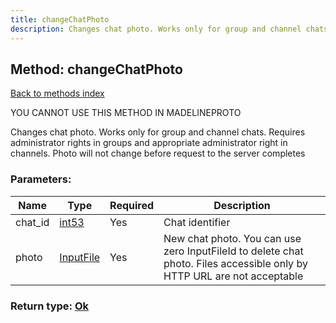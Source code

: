```yaml
---
title: changeChatPhoto
description: Changes chat photo. Works only for group and channel chats. Requires administrator rights in groups and appropriate administrator right in channels. Photo will not change before request to the server completes
---
```

## Method: changeChatPhoto  
[Back to methods index](index.md)


YOU CANNOT USE THIS METHOD IN MADELINEPROTO


Changes chat photo. Works only for group and channel chats. Requires administrator rights in groups and appropriate administrator right in channels. Photo will not change before request to the server completes

### Parameters:

| Name     |    Type       | Required | Description |
|----------|---------------|----------|-------------|
|chat\_id|[int53](../types/int53.md) | Yes|Chat identifier|
|photo|[InputFile](../types/InputFile.md) | Yes|New chat photo. You can use zero InputFileId to delete chat photo. Files accessible only by HTTP URL are not acceptable|


### Return type: [Ok](../types/Ok.md)

